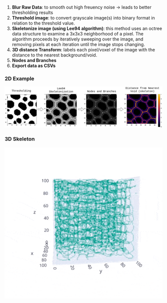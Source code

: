1. **Blur Raw Data**: to smooth out high freuency noise -> leads to better thresholding results
2. **Threshold image**: to convert grayscale image(s) into binary format in relation to the threshold value.
3. **Skeletonize image (using Lee94 algorithm)**: this method uses an octree data structure to examine a 3x3x3 neighborhood of a pixel. The algorithm proceeds by iteratively sweeping over the image, and removing pixels at each iteration until the image stops changing. 
4. **3D distance Transform**: labels each pixel/voxel of the image with the distance to the nearest background/void.
5. **Nodes and Branches**
6. **Export data as CSVs**


### 2D Example
![](/images_and_gifs/horizontal_skeletonization_steps.png)

### 3D Skeleton
![](/images_and_gifs/3d_skeleton_scatterplot.gif)
